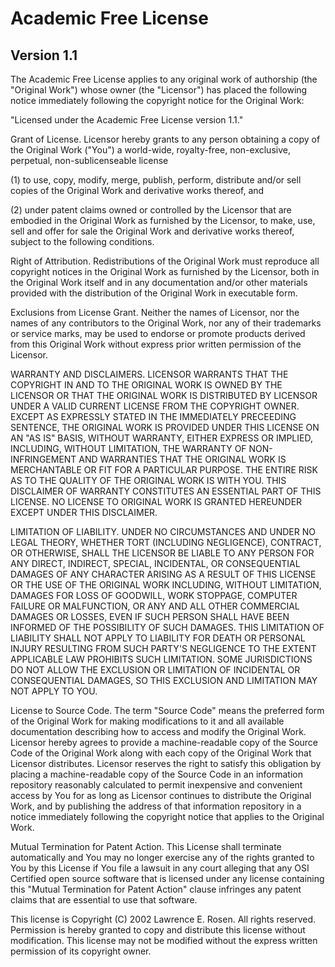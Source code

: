# Academic Free License
## Version 1.1
The Academic Free License applies to any original work of authorship (the "Original Work") whose owner (the "Licensor") has placed the following notice immediately following the copyright notice for the Original Work:

"Licensed under the Academic Free License version 1.1."

Grant of License. Licensor hereby grants to any person obtaining a copy of the Original Work ("You") a world-wide, royalty-free, non-exclusive, perpetual, non-sublicenseable license

(1) to use, copy, modify, merge, publish, perform, distribute and/or sell copies of the Original Work and derivative works thereof, and

(2) under patent claims owned or controlled by the Licensor that are embodied in the Original Work as furnished by the Licensor, to make, use, sell and offer for sale the Original Work and derivative works thereof, subject to the following conditions.

Right of Attribution. Redistributions of the Original Work must reproduce all copyright notices in the Original Work as furnished by the Licensor, both in the Original Work itself and in any documentation and/or other materials provided with the distribution of the Original Work in executable form.

Exclusions from License Grant. Neither the names of Licensor, nor the names of any contributors to the Original Work, nor any of their trademarks or service marks, may be used to endorse or promote products derived from this Original Work without express prior written permission of the Licensor.

WARRANTY AND DISCLAIMERS. LICENSOR WARRANTS THAT THE COPYRIGHT IN AND TO THE ORIGINAL WORK IS OWNED BY THE LICENSOR OR THAT THE ORIGINAL WORK IS DISTRIBUTED BY LICENSOR UNDER A VALID CURRENT LICENSE FROM THE COPYRIGHT OWNER. EXCEPT AS EXPRESSLY STATED IN THE IMMEDIATELY PRECEEDING SENTENCE, THE ORIGINAL WORK IS PROVIDED UNDER THIS LICENSE ON AN "AS IS" BASIS, WITHOUT WARRANTY, EITHER EXPRESS OR IMPLIED, INCLUDING, WITHOUT LIMITATION, THE WARRANTY OF NON-INFRINGEMENT AND WARRANTIES THAT THE ORIGINAL WORK IS MERCHANTABLE OR FIT FOR A PARTICULAR PURPOSE. THE ENTIRE RISK AS TO THE QUALITY OF THE ORIGINAL WORK IS WITH YOU. THIS DISCLAIMER OF WARRANTY CONSTITUTES AN ESSENTIAL PART OF THIS LICENSE. NO LICENSE TO ORIGINAL WORK IS GRANTED HEREUNDER EXCEPT UNDER THIS DISCLAIMER.

LIMITATION OF LIABILITY. UNDER NO CIRCUMSTANCES AND UNDER NO LEGAL THEORY, WHETHER TORT (INCLUDING NEGLIGENCE), CONTRACT, OR OTHERWISE, SHALL THE LICENSOR BE LIABLE TO ANY PERSON FOR ANY DIRECT, INDIRECT, SPECIAL, INCIDENTAL, OR CONSEQUENTIAL DAMAGES OF ANY CHARACTER ARISING AS A RESULT OF THIS LICENSE OR THE USE OF THE ORIGINAL WORK INCLUDING, WITHOUT LIMITATION, DAMAGES FOR LOSS OF GOODWILL, WORK STOPPAGE, COMPUTER FAILURE OR MALFUNCTION, OR ANY AND ALL OTHER COMMERCIAL DAMAGES OR LOSSES, EVEN IF SUCH PERSON SHALL HAVE BEEN INFORMED OF THE POSSIBILITY OF SUCH DAMAGES. THIS LIMITATION OF LIABILITY SHALL NOT APPLY TO LIABILITY FOR DEATH OR PERSONAL INJURY RESULTING FROM SUCH PARTY'S NEGLIGENCE TO THE EXTENT APPLICABLE LAW PROHIBITS SUCH LIMITATION. SOME JURISDICTIONS DO NOT ALLOW THE EXCLUSION OR LIMITATION OF INCIDENTAL OR CONSEQUENTIAL DAMAGES, SO THIS EXCLUSION AND LIMITATION MAY NOT APPLY TO YOU.

License to Source Code. The term "Source Code" means the preferred form of the Original Work for making modifications to it and all available documentation describing how to access and modify the Original Work. Licensor hereby agrees to provide a machine-readable copy of the Source Code of the Original Work along with each copy of the Original Work that Licensor distributes. Licensor reserves the right to satisfy this obligation by placing a machine-readable copy of the Source Code in an information repository reasonably calculated to permit inexpensive and convenient access by You for as long as Licensor continues to distribute the Original Work, and by publishing the address of that information repository in a notice immediately following the copyright notice that applies to the Original Work.

Mutual Termination for Patent Action. This License shall terminate automatically and You may no longer exercise any of the rights granted to You by this License if You file a lawsuit in any court alleging that any OSI Certified open source software that is licensed under any license containing this "Mutual Termination for Patent Action" clause infringes any patent claims that are essential to use that software.

This license is Copyright (C) 2002 Lawrence E. Rosen. All rights reserved.
Permission is hereby granted to copy and distribute this license without modification. This license may not be modified without the express written permission of its copyright owner.
